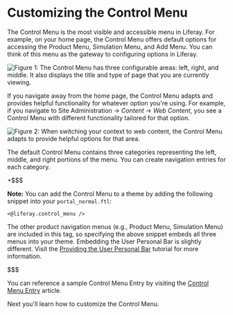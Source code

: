 # Customizing the Control Menu [](id=customizing-the-control-menu)

The Control Menu is the most visible and accessible menu in Liferay. For
example, on your home page, the Control Menu offers default options for
accessing the Product Menu, Simulation Menu, and Add Menu. You can think of this
menu as the gateway to configuring options in Liferay.

![Figure 1: The Control Menu has three configurable areas: left, right, and middle. It also displays the title and type of page that you are currently viewing.](../../../images/control-menu-home.png)

If you navigate away from the home page, the Control Menu adapts and provides
helpful functionality for whatever option you're using. For example, if you
navigate to Site Administration &rarr; *Content* &rarr; *Web Content*, you see
a Control Menu with different functionality tailored for that option.

![Figure 2: When switching your context to web content, the Control Menu adapts to provide helpful options for that area.](../../../images/control-menu-web-content.png)

The default Control Menu contains three categories representing the left,
middle, and right portions of the menu. You can create navigation entries for
each category.

+$$$

**Note:** You can add the Control Menu to a theme by adding the following
snippet into your `portal_normal.ftl`:

    <@liferay.control_menu />

The other product navigation menus (e.g., Product Menu, Simulation Menu) are
included in this tag, so specifying the above snippet embeds all three menus
into your theme. Embedding the User Personal Bar is slightly different. Visit
the [Providing the User Personal Bar](/develop/tutorials/-/knowledge_base/7-1/providing-the-user-personal-bar)
tutorial for more information.

$$$

You can reference a sample Control Menu Entry by visiting the
[Control Menu Entry](/develop/reference/-/knowledge_base/7-1/control-menu-entry-template)
article.

Next you'll learn how to customize the Control Menu.

